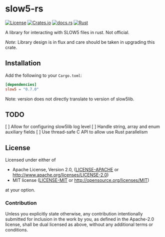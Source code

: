 # slow5-rs

[![License][license-badge]][license-url]
[![Crates.io][crates-badge]][crates-url]
[![docs.rs][docs-badge]][docs-url]
[![Rust](https://github.com/bsaintjo/slow5-rs/actions/workflows/rust.yml/badge.svg)](https://github.com/bsaintjo/slow5-rs/actions/workflows/rust.yml)

[license-badge]: https://img.shields.io/crates/l/slow5?style=flat-square
[license-url]: https://github.com/bsaintjo/slow5-rs#license
[crates-badge]: https://img.shields.io/crates/v/slow5?style=flat-square
[crates-url]: https://crates.io/crates/slow5
[docs-badge]: https://img.shields.io/docsrs/slow5?style=flat-square
[docs-url]: https://docs.rs/slow5

A library for interacting with SLOW5 files in rust. Not official.

*Note*: Library design is in flux and care should be taken in upgrading this crate.

## Installation

Add the following to your `Cargo.toml`:

```toml
[dependencies]
slow5 = "0.7.0"
```

Note: version does not directly translate to version of slow5lib.

## TODO

[ ] Allow for configuring slow5lib log level
[ ] Handle string, array and enum auxiliary fields
[ ] Use thread-safe C API to allow use Rust parallelism

## License

Licensed under either of

- Apache License, Version 2.0, ([LICENSE-APACHE](LICENSE-APACHE) or <http://www.apache.org/licenses/LICENSE-2.0>)
- MIT license ([LICENSE-MIT](LICENSE-MIT) or <http://opensource.org/licenses/MIT>)

at your option.

### Contribution

Unless you explicitly state otherwise, any contribution intentionally submitted
for inclusion in the work by you, as defined in the Apache-2.0 license, shall be dual licensed as above, without any
additional terms or conditions.
